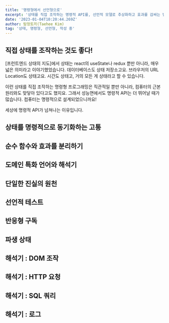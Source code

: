 ```yaml
---
title: '명령형에서 선언형으로'
excerpt: '상태를 직접 조작하는 명령적 API를, 선언적 모델로 추상화하고 효과를 감싸는 법을 이야기합니다.'
date: '2023-01-04T10:20:44.269Z'
author: 탐정토끼(Taehee Kim)
tag: '상태, 명령형, 선언형, 작성 중'
---
```


## 직접 상태를 조작하는 것도 좋다!
[프런트엔드 상태의 지도]에서 상태는 react의 useState나 redux 뿐만 아니라, 매우 넓은 의미라고 이야기했었습니다. 데이터베이스도 상태 저장소고요. 브라우저의 URL Location도 상태고요. 시간도 상태고, 거의 모든 게 상태라고 할 수 있습니다.

이런 상태를 직접 조작하는 명령형 프로그래밍은 직관적일 뿐만 아니라, 컴퓨터의 근본 원리와도 맞닿아 있다고도 했지요. 그래서 성능면에서도 명령적 API는 더 뛰어날 때가 많습니다. 컴퓨터는 명령적으로 설계되었으니까요!

세상에 명령적 API가 넘쳐나는 이유입니다.

## 상태를 명령적으로 동기화하는 고통

## 순수 함수와 효과를 분리하기

## 도메인 특화 언어와 해석기

## 단일한 진실의 원천

## 선언적 테스트

## 반응형 구독

## 파생 상태

## 해석기 : DOM 조작

## 해석기 : HTTP 요청

## 해석기 : SQL 쿼리

## 해석기 : 로그
